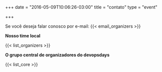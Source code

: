 +++
date = "2016-05-09T10:06:26-03:00"
title = "contato"
type = "event"


+++

Se você deseja falar conosco por e-mail: {{< email_organizers >}}

**Nosso time local**

{{< list_organizers >}}

**O grupo central de organizadores do devopsdays**

{{< list_core >}}
